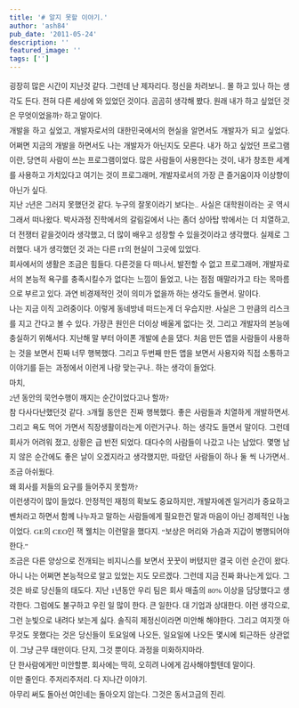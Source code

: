 ```yaml
---
title: '# 알지 못할 이야기.'
author: 'ash84'
pub_date: '2011-05-24'
description: ''
featured_image: ''
tags: ['']
---
```



<div style="text-align: justify; line-height: 2; "><span style="font-size: 10pt; "><span style="font-family: Dotum; ">굉장히 많은 시간이 지난것 같다. 그런데 난 제자리다. 정신을 차려보니.. 몰 하고 있나 하는 생각도 든다. 전혀 다른 세상에 와 있었던 것이다. 곰곰히 생각해 봤다. 원래 내가 하고 싶었던 것은 무엇이었을까? 하고 말이다. </span></span></div><div style="line-height: 2; "></div><div style="text-align: justify; line-height: 2; "></div><div style="text-align: justify; line-height: 2; "><span style="font-size: 10pt; "><span style="font-family: Dotum; ">  
 개발을 하고 싶었고, 개발자로서의 대한민국에서의 현실을 알면서도 개발자가 되고 싶었다. 어쩌면 지금의 개발을 하면서도 나는 개발자가 아닌지도 모른다. 내가 하고 싶었던 프로그램이란, 당연히 사람이 쓰는 프로그램이었다. 많은 사람들이 사용한다는 것이, 내가 창조한 세계를 사용하고 가치있다고 여기는 것이 프로그래머, 개발자로서의 가장 큰 즐거움이자 이상향이 아닌가 싶다. </span></span></div><div style="text-align: justify; line-height: 2; "></div><div style="text-align: justify; line-height: 2; "><span style="font-size: 10pt; "><span style="font-family: Dotum; ">  
 지난 2년은 그러지 못했던것 같다. 누구의 잘못이라기 보다는.. 사실은 대학원이라는 곳 역시 그래서 떠나왔다. 박사과정 진학에서의 갈림길에서 나는 좀더 상아탑 밖에서는 더 치열하고, 더 전쟁터 같을것이라 생각했고, 더 많이 배우고 성장할 수 있을것이라고 생각했다. 실제로 그러했다. 내가 생각했던 것 과는 다른 IT의 현실이 그곳에 있었다. </span></span></div><div style="text-align: justify; line-height: 2; "></div><div style="text-align: justify; line-height: 2; "><span style="font-size: 10pt; "><span style="font-family: Dotum; ">  
 회사에서의 생활은 조금은 힘들다. 다른것을 다 떠나서, 발전할 수 없고 프로그래머, 개발자로서의 본능적 욕구를 충족시킬수가 없다는 느낌이 들었고, 나는 점점 매말라가고 타는 목마름으로 부르고 있다. 과연 비경제적인 것이 의미가 없을까 하는 생각도 들면서. 말이다. </span></span></div><div style="text-align: justify; line-height: 2; "></div><div style="text-align: justify; line-height: 2; "><span style="font-size: 10pt; "><span style="font-family: Dotum; ">  
 나는 지금 이직 고려중이다. 이렇게 동네방네 떠드는게 더 우습지만. 사실은 그 만큼의 리스크를 지고 간다고 볼 수 있다. 가장큰 원인은 더이상 배울게 없다는 것, 그리고 개발자의 본능에 충실하기 위해서다. 지난해 말 부터 아이폰 개발에 손을 댔다. 처음 만든 앱을 사람들이 사용하는 것을 보면서 진짜 너무 행복했다. 그리고 두번째 만든 앱을 보면서 사용자와 직접 소통하고 이야기를 듣는  과정에서 이런게 나랑 맞는구나.. 하는 생각이 들었다. </span></span></div><div style="text-align: justify; line-height: 2; "></div><div style="text-align: justify; line-height: 2; "><span style="font-size: 10pt; "><span style="font-family: Dotum; ">  
 마치,</span></span></div><div style="text-align: justify; line-height: 2; "><span style="font-size: 10pt; "><span style="font-family: Dotum; ">2년 동안의 묵언수행이 깨지는 순간이었다고나 할까?</span></span></div><div style="text-align: justify; line-height: 2; "></div><div style="text-align: justify; line-height: 2; "><span style="font-size: 10pt; "><span style="font-family: Dotum; ">  
 참 다사다난했던것 같다. 3개월 동안은 진짜 행복했다. 좋은 사람들과 치열하게 개발하면서. 그리고 욕도 먹어 가면서 직장생활이라는게 이런거구나. 하는 생각도 들면서 말이다. 그런데 회사가 어려워 졌고, 상황은 급 반전 되었다. 대다수의 사람들이 나갔고 나는 남았다. 몇명 남지 않은 순간에도 좋은 날이 오겠지라고 생각했지만, 따랐던 사람들이 하나 둘 씩 나가면서.. 조금 아쉬웠다.</span></span></div><div style="text-align: justify; line-height: 2; "></div><div style="text-align: justify; line-height: 2; "><span style="font-size: 10pt; "><span style="font-family: Dotum; ">  
 왜 회사를 저들의 요구를 들어주지 못할까?</span></span></div><div style="text-align: justify; line-height: 2; "></div><div style="text-align: justify; line-height: 2; "><span style="font-size: 10pt; "><span style="font-family: Dotum; ">  
 이런생각이 많이 들었다. 안정적인 재정의 확보도 중요하지만, 개발자에겐 일거리가 중요하고 벤처라고 하면서 함께 나누자고 말하는 사람들에게 필요한건 말과 마음이 아닌 경제적인 나눔이었다. GE의 CEO인 잭 웰치는 이런말을 했다지. “보상은 머리와 가슴과 지갑이 병행되어야 한다.”</span></span></div><div style="text-align: justify; line-height: 2; "></div><div style="text-align: justify; line-height: 2; "><span style="font-size: 10pt; "><span style="font-family: Dotum; ">  
 조금은 다른 양상으로 전개되는 비지니스를 보면서 꿋꿋이 버텼지만 결국 이런 순간이 왔다. 아니 나는 어쩌면 본능적으로 알고 있었는 지도 모르겠다. 그런데 지금 진짜 화나는게 있다. 그것은 바로 당신들의 태도다. 지난 1년동안 우리 팀은 회사 매출의 80% 이상을 담당했다고 생각한다. 그럼에도 불구하고 우린 일 많이 한다. 큰 일한다. 대 기업과 상대한다. 이런 생각으로, 그런 눈빛으로 내려다 보는게 싫다. 솔직히 제정신이라면 미안해 해야한다. 그리고 여지껏 아무것도 못했다는 것은 당신들이 토요일에 나오든, 일요일에 나오든 몇시에 퇴근하든 상관없이. 그냥 근무 태만이다. 단지, 그것 뿐이다. 과정을 미화하지마라. </span></span></div><div style="text-align: justify; line-height: 2; "></div><div style="text-align: justify; line-height: 2; "><span style="font-size: 10pt; "><span style="font-family: Dotum; ">  
 단 한사람에게만 미안할뿐. 회사에는 딱히, 오히려 나에게 감사해야할텐데 말이다. </span></span></div><div style="text-align: justify; line-height: 2; "></div><div style="text-align: justify; line-height: 2; "><span style="font-size: 10pt; "><span style="font-family: Dotum; ">  
 이만 줄인다. 주저리주저리. 다 지나간 이야기. </span></span></div><div style="text-align: justify; line-height: 2; "><span style="font-size: 10pt; "><span style="font-family: Dotum; ">아무리 써도 돌아선 여인네는 돌아오지 않는다. 그것은 동서고금의 진리. </span></span></div><div style="text-align: justify; line-height: 2; "></div><div style="text-align: justify; line-height: 2; "><span style="font-size: 10pt; "><span style="font-family: Dotum; ">  
  </span></span></div>

